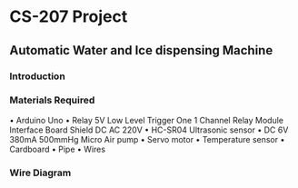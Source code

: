 # CS-207 Project

## Automatic Water and Ice dispensing Machine

### Introduction


### Materials Required
 
•	Arduino Uno
•	Relay 5V Low Level Trigger One 1 Channel Relay Module Interface Board Shield DC AC 220V
•	HC-SR04 Ultrasonic sensor
•	DC 6V 380mA 500mmHg Micro Air pump 
•	Servo motor 
•	Temperature sensor 
•	Cardboard 
•	Pipe
•	Wires

### Wire Diagram







